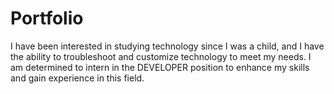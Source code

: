 # Portfolio
I have been interested in studying technology since I was a child, and I have the ability to troubleshoot and customize technology to meet my needs. I am determined to intern in the DEVELOPER position to enhance my skills and gain experience in this field.
